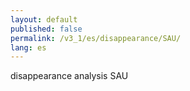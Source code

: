 ```yaml
---
layout: default
published: false
permalink: /v3_1/es/disappearance/SAU/
lang: es
---
```


disappearance analysis SAU
